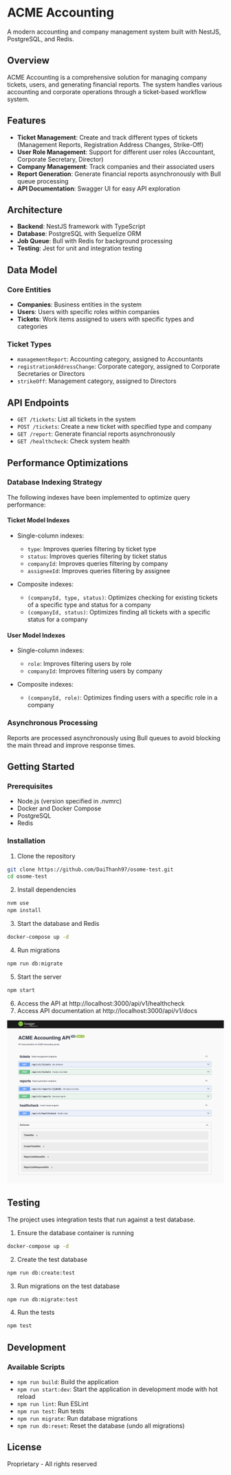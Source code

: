 # ACME Accounting

A modern accounting and company management system built with NestJS, PostgreSQL, and Redis.

## Overview

ACME Accounting is a comprehensive solution for managing company tickets, users, and generating financial reports. The system handles various accounting and corporate operations through a ticket-based workflow system.

## Features

- **Ticket Management**: Create and track different types of tickets (Management Reports, Registration Address Changes, Strike-Off)
- **User Role Management**: Support for different user roles (Accountant, Corporate Secretary, Director)
- **Company Management**: Track companies and their associated users
- **Report Generation**: Generate financial reports asynchronously with Bull queue processing
- **API Documentation**: Swagger UI for easy API exploration

## Architecture

- **Backend**: NestJS framework with TypeScript
- **Database**: PostgreSQL with Sequelize ORM
- **Job Queue**: Bull with Redis for background processing
- **Testing**: Jest for unit and integration testing

## Data Model

### Core Entities

- **Companies**: Business entities in the system
- **Users**: Users with specific roles within companies
- **Tickets**: Work items assigned to users with specific types and categories

### Ticket Types

- `managementReport`: Accounting category, assigned to Accountants
- `registrationAddressChange`: Corporate category, assigned to Corporate Secretaries or Directors
- `strikeOff`: Management category, assigned to Directors

## API Endpoints

- `GET /tickets`: List all tickets in the system
- `POST /tickets`: Create a new ticket with specified type and company
- `GET /report`: Generate financial reports asynchronously
- `GET /healthcheck`: Check system health

## Performance Optimizations

### Database Indexing Strategy

The following indexes have been implemented to optimize query performance:

#### Ticket Model Indexes

- Single-column indexes:

  - `type`: Improves queries filtering by ticket type
  - `status`: Improves queries filtering by ticket status
  - `companyId`: Improves queries filtering by company
  - `assigneeId`: Improves queries filtering by assignee

- Composite indexes:
  - `(companyId, type, status)`: Optimizes checking for existing tickets of a specific type and status for a company
  - `(companyId, status)`: Optimizes finding all tickets with a specific status for a company

#### User Model Indexes

- Single-column indexes:

  - `role`: Improves filtering users by role
  - `companyId`: Improves filtering users by company

- Composite indexes:
  - `(companyId, role)`: Optimizes finding users with a specific role in a company

### Asynchronous Processing

Reports are processed asynchronously using Bull queues to avoid blocking the main thread and improve response times.

## Getting Started

### Prerequisites

- Node.js (version specified in .nvmrc)
- Docker and Docker Compose
- PostgreSQL
- Redis

### Installation

1. Clone the repository

```sh
git clone https://github.com/DaiThanh97/osome-test.git
cd osome-test
```

2. Install dependencies

```sh
nvm use
npm install
```

3. Start the database and Redis

```sh
docker-compose up -d
```

4. Run migrations

```sh
npm run db:migrate
```

5. Start the server

```sh
npm start
```

6. Access the API at http://localhost:3000/api/v1/healthcheck
7. Access API documentation at http://localhost:3000/api/v1/docs

<img src='./imgs/swagger.png'>

## Testing

The project uses integration tests that run against a test database.

1. Ensure the database container is running

```sh
docker-compose up -d
```

2. Create the test database

```sh
npm run db:create:test
```

3. Run migrations on the test database

```sh
npm run db:migrate:test
```

4. Run the tests

```sh
npm test
```

## Development

### Available Scripts

- `npm run build`: Build the application
- `npm run start:dev`: Start the application in development mode with hot reload
- `npm run lint`: Run ESLint
- `npm run test`: Run tests
- `npm run migrate`: Run database migrations
- `npm run db:reset`: Reset the database (undo all migrations)

## License

Proprietary - All rights reserved
